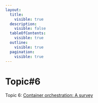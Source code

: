 ```yaml
---
layout:
  title:
    visible: true
  description:
    visible: false
  tableOfContents:
    visible: true
  outline:
    visible: true
  pagination:
    visible: true
---
```


# Topic#6

Topic 6: [Container orchestration: A survey](https://link.springer.com/chapter/10.1007/978-3-319-92378-9\_14)


